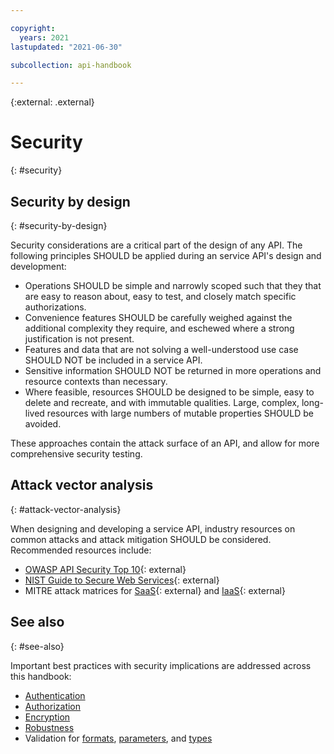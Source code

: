 ```yaml
---

copyright:
  years: 2021
lastupdated: "2021-06-30"

subcollection: api-handbook

---
```


{:external: .external}

# Security
{: #security}

## Security by design
{: #security-by-design}

Security considerations are a critical part of the design of any API. The following principles
SHOULD be applied during an service API's design and development:

*  Operations SHOULD be simple and narrowly scoped such that they that are easy to reason about,
   easy to test, and closely match specific authorizations.
*  Convenience features SHOULD be carefully weighed against the additional complexity they require,
   and eschewed where a strong justification is not present.
*  Features and data that are not solving a well-understood use case SHOULD NOT be included in a
   service API. 
*  Sensitive information SHOULD NOT be returned in more operations and resource contexts than
   necessary.
*  Where feasible, resources SHOULD be designed to be simple, easy to delete and recreate, and with
   immutable qualities. Large, complex, long-lived resources with large numbers of mutable
   properties SHOULD be avoided.
  
These approaches contain the attack surface of an API, and allow for more comprehensive security
testing.

## Attack vector analysis
{: #attack-vector-analysis}

When designing and developing a service API, industry resources on common attacks and attack
mitigation SHOULD be considered. Recommended resources include:

*  [OWASP API Security Top 10](https://owasp.org/www-project-api-security/){: external}
*  [NIST Guide to Secure Web
   Services](https://csrc.nist.gov/pubs/sp/800/95/final){: external}
*  MITRE attack matrices for
   [SaaS](https://attack.mitre.org/matrices/enterprise/cloud/saas/){: external}
   and [IaaS](https://attack.mitre.org/matrices/enterprise/cloud/iaas/){: external}

## See also
{: #see-also}

Important best practices with security implications are addressed across this handbook:

*  [Authentication](/docs/api-handbook?topic=api-handbook-authentication)
*  [Authorization](/docs/api-handbook?topic=api-handbook-authorization)
*  [Encryption](/docs/api-handbook?topic=api-handbook-encryption)
*  [Robustness](/docs/api-handbook?topic=api-handbook-robustness)
*  Validation for [formats](/docs/api-handbook?topic=api-handbook-format),
   [parameters](/docs/api-handbook?topic=api-handbook-uris#query-parameters),
   and [types](/docs/api-handbook?topic=api-handbook-types)
